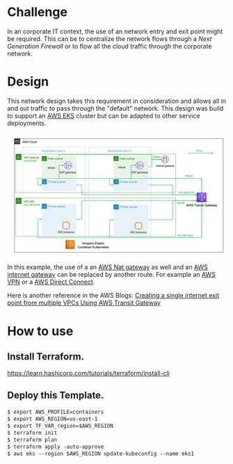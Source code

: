 
# Challenge
In an corporate IT context, the use of an network entry and exit point might be required.  This can be to centralize the network flows through a *Next Generation Firewall*  or to flow all the cloud traffic through the corporate network.


# Design

This network design takes this requirement in consideration and allows all in and out traffic to pass through the "default" network.  This design was build to support an [AWS EKS](https://aws.amazon.com/eks) cluster but can be adapted to other service deployments.

![Design](EKS_nat_design.jpg)

In this example, the use of a an [AWS Nat gateway](https://docs.aws.amazon.com/vpc/latest/userguide/vpc-nat-gateway.html) as well and an [AWS internet gateway](https://docs.aws.amazon.com/vpc/latest/userguide/VPC_Internet_Gateway.html) can be replaced by another route.  For example an [AWS VPN](https://aws.amazon.com/vpn/) or a [AWS Direct Connect](https://aws.amazon.com/directconnect/).


Here is another reference in the AWS Blogs:
[Creating a single internet exit point from multiple VPCs Using AWS Transit Gateway](https://aws.amazon.com/blogs/networking-and-content-delivery/creating-a-single-internet-exit-point-from-multiple-vpcs-using-aws-transit-gateway/)



# How to use

## Install Terraform.
https://learn.hashicorp.com/tutorials/terraform/install-cli

## Deploy this Template.

```shell
$ export AWS_PROFILE=containers
$ export AWS_REGION=us-east-1
$ export TF_VAR_region=$AWS_REGION
$ terraform init
$ terraform plan
$ terraform apply -auto-approve
$ aws eks --region $AWS_REGION update-kubeconfig --name eks1

```


